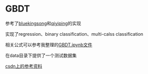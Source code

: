 # GBDT

参考了[bluekingsong](https://github.com/bluekingsong/simple-gbdt)和[qiyiping](https://github.com/qiyiping/gbdt)的实现  

实现了regression、binary classification、multi-calss classification

相关公式可以参考我整理的[GBDT.ipynb文件](http://nbviewer.ipython.org/github/liudragonfly/GBDT/blob/master/GBDT.ipynb)

在data目录下提供了一个测试数据集

[csdn上的参考资料](https://blog.csdn.net/qq_24519677/article/details/82020863)

